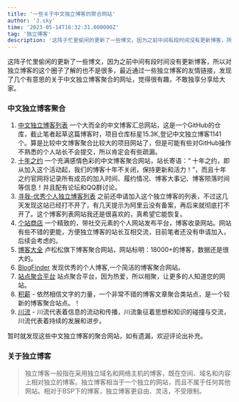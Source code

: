 ```yaml
---
title: '一些关于中文独立博客的聚合网站'
author: 'J.sky'
time: '2023-05-14T16:32:31.000000Z'
tag: '独立博客'
description: '这阵子忙里偷闲的更新了一些博文，因为之前中间有段时间没有更新博客，所以对独立博客的这个圈子了解的也不是很多，最近通过一些独立博客的友情链接，发现了几个有意思的关于中文独立博客聚合的网址，觉得很有趣，不敢独享分享给大家。'
---
```


这阵子忙里偷闲的更新了一些博文，因为之前中间有段时间没有更新博客，所以对独立博客的这个圈子了解的也不是很多，最近通过一些独立博客的友情链接，发现了几个有意思的关于中文独立博客聚合的网址，觉得很有趣，不敢独享分享给大家。

### 中文独立博客聚合

1. [中文独立博客列表](https://github.com/timqian/chinese-independent-blogs) 一个大而全的中文博客汇总网站，这是一个GitHub的仓库，截止笔者起草这篇博客时，项目仓库标星15.3K,登记中文独立博客1141个。算是比较中文博客聚合比较大的项目网站了，但是可能有些对GitHub操作不熟悉的个人站长不会提交，所以肯定会有些疏漏。
2. [十年之约](https://foreverblog.cn/) 一个充满感情色彩的中文博客聚合网站，站长寄语：“
十年之约，即从加入这个活动起，我们的博客十年不关闭，保持更新和活力！”，而且十年之约官网将记录所有成员的加入时间、履约情况、博客大事记、博客陨落时间等信息！并且配有论坛和QQ群讨论。
3. [寻我-优秀个人独立博客列表](https://seekbetter.me/blogs) 之前还申请加入这个独立博客的列表，不过这几天发现这站已经打不开了，有几天提示为阿里云没有备案，再后来就彻底打不开了。这个博客列表网站我还是很喜欢的，真希望它能恢复。
4. [个站商店](https://storeweb.cn/site) 一个精致的，带社交元素的个人网站发布平台，博客收录网站。网站有些不错的更能，方便独立博客的站长互相交流，目前笔者还没有申请加入，后续会考虑的。
5. <a href="https://daohang.lusongsong.com/" target="_blank">博客大全</a> 卢松松旗下博客聚合网站，网站标明：18000+的博客，数据还是很大的。
6. <a href="https://bf.zzxworld.com/" target="_blank">BlogFinder</a> 发现优秀的个人博客,一个简洁的博客聚合网站。
7. <a href="https://sites.link/" target="_blank">站点聚合平台</a> 站点聚合平台，因为热爱，所以相聚，让更多的人知道您的网站。
8. <a href="https://firewood.news/" target="_blank">积薪</a>  - 依然相信文字的力量，一个非常不错的博客文章聚合类站点，是一个较新的博客聚合站点。！
9. <a href="https://chuanliu.org/" target="_blank">川流</a>  - 川流代表着信息的流动和传播，川流象征着思想和知识的碰撞与交流，川流代表着持续的发展和进步。

暂时就发现这些中文独立博客的聚合网站，如有遗漏，欢迎评论出补充。

### 关于独立博客

> 独立博客一般指在采用独立域名和网络主机的博客，既在空间、域名和内容上相对独立的博客。独立博客相当于一个独立的网站，而且不属于任何其他网站。相对于BSP下的博客，独立博客更自由、灵活，不受限制。